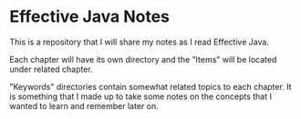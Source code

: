 # Effective Java Notes

This is a repository that I will share my notes as I read Effective Java.

Each chapter will have its own directory and the "Items" will be located under related chapter.

"Keywords" directories contain somewhat related topics to each chapter. It is something that I made up to take some notes on the concepts that I wanted to learn and remember later on.
